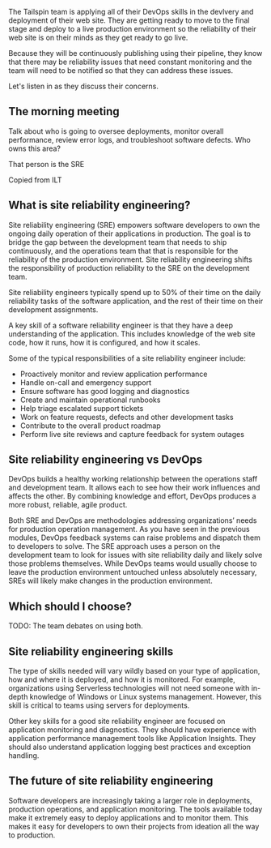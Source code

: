 The Tailspin team is applying all of their DevOps skills in the devlvery and deployment of their web site. They are getting ready to move to the final stage and deploy to a live production environment so the reliability of their web site is on their minds as they get ready to go live. 

Because they will be continuously publishing using their pipeline, they know that there may be reliability issues that need constant monitoring and the team will need to be notified so that they can address these issues. 

Let's listen in as they discuss their concerns.

## The morning meeting

Talk about who is going to 
oversee deployments, monitor overall performance, review error logs, and troubleshoot software defects. Who owns this area?

That person is the SRE

Copied from ILT

## What is site reliability engineering?

Site reliability engineering (SRE) empowers software developers to own the ongoing daily operation of their applications in production. The goal is to bridge the gap between the development team that needs to ship continuously, and the operations team that that is responsible for the reliability of the production environment. Site reliability engineering shifts the responsibility of production reliability to the SRE on the development team.

Site reliability engineers typically spend up to 50% of their time on the daily reliability tasks of the software application, and the rest of their time on their development assignments.

A key skill of a software reliability engineer is that they have a deep understanding of the application. This includes knowledge of the web site code, how it runs, how it is configured, and how it scales.

Some of the typical responsibilities of a site reliability engineer include:

- Proactively monitor and review application performance
- Handle on-call and emergency support
- Ensure software has good logging and diagnostics
- Create and maintain operational runbooks
- Help triage escalated support tickets
- Work on feature requests, defects and other development tasks
- Contribute to the overall product roadmap
- Perform live site reviews and capture feedback for system outages

## Site reliability engineering vs DevOps

DevOps builds a healthy working relationship between the operations staff and development team. It allows each to see how their work influences and affects the other. By combining knowledge and effort, DevOps produces a more robust, reliable, agile product.

Both SRE and DevOps are methodologies addressing organizations’ needs for production operation management. As you have seen in the previous modules, DevOps feedback systems can raise problems and dispatch them to developers to solve. The SRE approach uses a person on the development team to look for issues with site reliability daily and likely solve those problems themselves. While DevOps teams would usually choose to leave the production environment untouched unless absolutely necessary, SREs will likely make changes in the production environment.

## Which should I choose?

TODO: The team debates on using both. 

## Site reliability engineering skills

The type of skills needed will vary wildly based on your type of application, how and where it is deployed, and how it is monitored. For example, organizations using Serverless technologies will not need someone with in-depth knowledge of Windows or Linux systems management. However, this skill is critical to teams using servers for deployments.

Other key skills for a good site reliability engineer are focused on application monitoring and diagnostics. They should have experience with application performance management tools like Application Insights. They should also understand application logging best practices and exception handling.

## The future of site reliability engineering

Software developers are increasingly taking a larger role in deployments, production operations, and application monitoring. The tools available today make it extremely easy to deploy applications and to monitor them. This makes it easy for developers to own their projects from ideation all the way to production.

